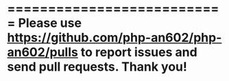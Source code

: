 ===========================
Please use https://github.com/php-an602/php-an602/pulls to report issues and send pull requests. Thank you!
===========================